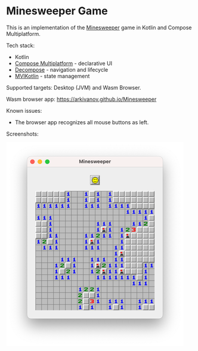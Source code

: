 # Minesweeper Game

This is an implementation of the [Minesweeper](https://en.wikipedia.org/wiki/Minesweeper_(video_game)) game in Kotlin and Compose Multiplatform. 

Tech stack:

- Kotlin
- [Compose Multiplatform](https://github.com/JetBrains/compose-multiplatform) - declarative UI
- [Decompose](https://github.com/arkivanov/Decompose) - navigation and lifecycle
- [MVIKotlin](https://github.com/arkivanov/MVIKotlin) - state management

Supported targets: Desktop (JVM) and Wasm Browser.

Wasm browser app: https://arkivanov.github.io/Minesweeper

Known issues:

- The browser app recognizes all mouse buttons as left.

Screenshots:

![Desktop app](assets/desktop_app.png)
